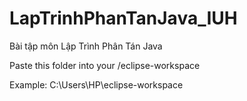 # LapTrinhPhanTanJava_IUH
 Bài tập môn Lập Trình Phân Tán Java
<p>Paste this folder into your /eclipse-workspace </p>
<p>Example: C:\Users\HP\eclipse-workspace</p>
